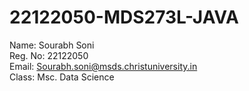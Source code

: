 # 22122050-MDS273L-JAVA

Name: Sourabh Soni<br>
Reg. No: 22122050<br>
Email: Sourabh.soni@msds.christuniversity.in<br>
Class: Msc. Data Science<br>

 
